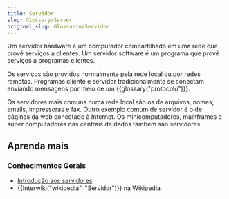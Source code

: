```yaml
---
title: Servidor
slug: Glossary/Server
original_slug: Glossario/Servidor
---
```


Um servidor hardware é um computador compartilhado em uma rede que provê serviços a clientes. Um servidor software é um programa que provê serviços a programas clientes.

Os serviços são providos normalmente pela rede local ou por redes remotas. Programas cliente e servidor tradicionalmente se conectam enviando mensagens por meio de um {{glossary("protocolo")}}.

Os servidores mais comuns numa rede local são os de arquivos, nomes, emails, impressoras e fax. Outro exemplo comum de servidor é o de páginas da web conectado à Internet. Os minicomputadores, mainframes e super computadores nas centrais de dados também são servidores.

## Aprenda mais

### Conhecimentos Gerais

- [Introdução aos servidores](/en-US/Learn/What_is_a_web_server)
- {{Interwiki("wikipedia", "Servidor")}} na Wikipedia
